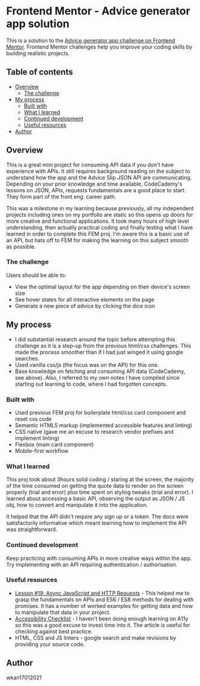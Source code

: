 # Frontend Mentor - Advice generator app solution

This is a solution to the [Advice generator app challenge on Frontend Mentor](https://www.frontendmentor.io/challenges/advice-generator-app-QdUG-13db). Frontend Mentor challenges help you improve your coding skills by building realistic projects.

## Table of contents

- [Overview](#overview)
  - [The challenge](#the-challenge)
- [My process](#my-process)
  - [Built with](#built-with)
  - [What I learned](#what-i-learned)
  - [Continued development](#continued-development)
  - [Useful resources](#useful-resources)
- [Author](#author)

## Overview

This is a great mini project for consuming API data if you don't have experience with APIs. It still requires background reading on the subject to understand how the app and the Advice Slip JSON API are communicating. Depending on your prior knowledge and time available, CodeCademy's lessons on JSON, APIs, requests fundamentals are a good place to start. They form part of the front eng. career path.

This was a milestone in my learning because previously, all my independent projects including ones on my portfolio are static so this opens up doors for more creative and functional applications. It took many hours of high level understanding, then actually practical coding and finally testing what I have learned in order to complete this FEM proj. I'm aware this is a basic use of an API, but hats off to FEM for making the learning on this subject smooth as possible.

### The challenge

Users should be able to:

- View the optimal layout for the app depending on their device's screen size
- See hover states for all interactive elements on the page
- Generate a new piece of advice by clicking the dice icon

## My process

- I did substantial research around the topic before attempting this challenge as it is a step-up from the previous html/css challenges. This made the process smoother than if I had just winged it using google searches.
- Used vanilla css/js (the focus was on the API) for this one.
- Base knowledge on fetching and consuming API data (CodeCademy, see above). Also, I referred to my own notes I have compiled since starting out learning to code, where I had forgotten concepts.

### Built with

- Used previous FEM proj for boilerplate html/css card component and reset css code
- Semantic HTML5 markup (implemented accessible features and linting)
- CSS native (gave me an excuse to research vendor prefixes and implement linting)
- Flexbox (main card component)
- Mobile-first workflow

### What I learned

This proj took about 3hours solid coding / staring at the screen, the majority of the time consumed on getting the quote data to render on the screen properly (trial and error) plus time spent on styling tweaks (trial and error). I learned about accessing a basic API, observing the output as JSON / JS obj, how to convert and manipulate it into the application.

It helped that the API didn't require any sign up or a token. The docs were satisfactorily informative which meant learning how to implement the API was straightforward.

### Continued development

Keep practicing with consuming APIs in more creative ways within the app. Try implementing with an API requiring authentication / authorisation.

### Useful resources

- [Lesson #19: Async JavaScript and HTTP Requests](https://www.codecademy.com/learn/paths/front-end-engineer-career-path) - This helped me to grasp the fundamentals on APIs and ES6 / ES8 methods for dealing with promises. It has a number of worked examples for getting data and how to manipulate that data in your project.
- [Accessibility Checklist](https://www.a11yproject.com/checklist/) - I haven't been doing enough learning on A11y so this was a good excuse to invest time into it. The article is useful for checking against best practice.
- HTML, CSS and JS linters - google search and make revisions by providing your source code.

## Author

wkan17012021
